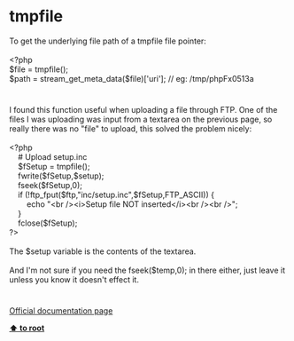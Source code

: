 # tmpfile




<div class="phpcode"><span class="html">
To get the underlying file path of a tmpfile file pointer:<br><br><span class="default">&lt;?php<br>$file </span><span class="keyword">= </span><span class="default">tmpfile</span><span class="keyword">();<br></span><span class="default">$path </span><span class="keyword">= </span><span class="default">stream_get_meta_data</span><span class="keyword">(</span><span class="default">$file</span><span class="keyword">)[</span><span class="string">&apos;uri&apos;</span><span class="keyword">]; </span><span class="comment">// eg: /tmp/phpFx0513a</span>
</span>
</div>
  

#


<div class="phpcode"><span class="html">
I found this function useful when uploading a file through FTP. One of the files I was uploading was input from a textarea on the previous page, so really there was no &quot;file&quot; to upload, this solved the problem nicely:<br><br><span class="default">&lt;?php<br>&#xA0; &#xA0; </span><span class="comment"># Upload setup.inc<br>&#xA0; &#xA0; </span><span class="default">$fSetup </span><span class="keyword">= </span><span class="default">tmpfile</span><span class="keyword">();<br>&#xA0; &#xA0; </span><span class="default">fwrite</span><span class="keyword">(</span><span class="default">$fSetup</span><span class="keyword">,</span><span class="default">$setup</span><span class="keyword">);<br>&#xA0; &#xA0; </span><span class="default">fseek</span><span class="keyword">(</span><span class="default">$fSetup</span><span class="keyword">,</span><span class="default">0</span><span class="keyword">);<br>&#xA0; &#xA0; if (!</span><span class="default">ftp_fput</span><span class="keyword">(</span><span class="default">$ftp</span><span class="keyword">,</span><span class="string">&quot;inc/setup.inc&quot;</span><span class="keyword">,</span><span class="default">$fSetup</span><span class="keyword">,</span><span class="default">FTP_ASCII</span><span class="keyword">)) {<br>&#xA0; &#xA0; &#xA0; &#xA0; echo </span><span class="string">&quot;&lt;br /&gt;&lt;i&gt;Setup file NOT inserted&lt;/i&gt;&lt;br /&gt;&lt;br /&gt;&quot;</span><span class="keyword">;<br>&#xA0; &#xA0; }<br>&#xA0; &#xA0; </span><span class="default">fclose</span><span class="keyword">(</span><span class="default">$fSetup</span><span class="keyword">);<br></span><span class="default">?&gt;<br></span><br>The $setup variable is the contents of the textarea.<br><br>And I&apos;m not sure if you need the fseek($temp,0); in there either, just leave it unless you know it doesn&apos;t effect it.</span>
</div>
  

#

[Official documentation page](https://www.php.net/manual/en/function.tmpfile.php)

**[⬆ to root](/)**